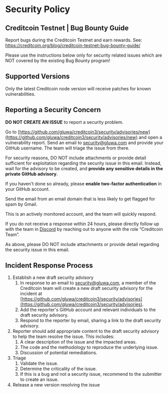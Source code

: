 # Security Policy

## Creditcoin Testnet | Bug Bounty Guide

Report bugs during the Creditcoin Testnet and earn rewards. See:
<https://creditcoin.org/blog/creditcoin-testnet-bug-bounty-guide/>

Please use the instructions below only for security related issues which are NOT
covered by the existing Bug Bounty program!

## Supported Versions

Only the latest Creditcoin node version will receive patches for known vulnerabilities.

## Reporting a Security Concern

**DO NOT CREATE AN ISSUE** to report a security problem.

Go to [https://github.com/gluwa/creditcoin3/security/advisories/new](https://github.com/gluwa/creditcoin3/security/advisories/new) and open a vulnerability report. Send an email to [security@gluwa.com](mailto:security@gluwa.com) and provide your GitHub username. The team will triage the issue from there.

For security reasons, DO NOT include attachments or provide detail sufficient for exploitation regarding the security issue in this email. Instead, wait for the advisory to be created, and **provide any sensitive details in the private GitHub advisory**.

If you haven't done so already, please **enable two-factor authentication** in your GitHub account.

Send the email from an email domain that is less likely to get flagged for spam by Gmail.

This is an actively monitored account, and the team will quickly respond.

If you do not receive a response within 24 hours, please directly follow up with the team in [Discord](https://discord.gg/creditcoin) by reaching out to anyone with the role “Creditcoin Team”.

As above, please DO NOT include attachments or provide detail regarding the security issue in this email.

## Incident Response Process

1. Establish a new draft security advisory
   1. In response to an email to [security@gluwa.com](mailto:security@gluwa.com), a member of the Creditcoin team will create a new draft security advisory for the incident at [https://github.com/gluwa/creditcoin3/security/advisories](https://github.com/gluwa/creditcoin3/security/advisories).
   2. Add the reporter's GitHub account and relevant individuals to the draft security advisory.
   3. Respond to the reporter by email, sharing a link to the draft security advisory.
2. Reporter should add appropriate content to the draft security advisory to help the team resolve the issue. This includes:
   1. A clear description of the issue and the impacted areas.
   2. The code and the methodology to reproduce the underlying issue.
   3. Discussion of potential remediations.
3. Triage
   1. Validate the issue.
   2. Determine the criticality of the issue.
   3. If this is a bug and not a security issue, recommend to the submitter to create an issue.
4. Release a new version resolving the issue
